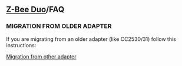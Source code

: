 ## [Z-Bee Duo](https://gio-dot.github.io/Z-Bee-Duo/)/FAQ

### MIGRATION FROM OLDER ADAPTER

If you are migrating from an older adapter (like CC2530/31) follow this instructions:

[Migration from other adapter](https://www.zigbee2mqtt.io/guide/faq/#how-do-i-migrate-from-one-adapter-to-another)

